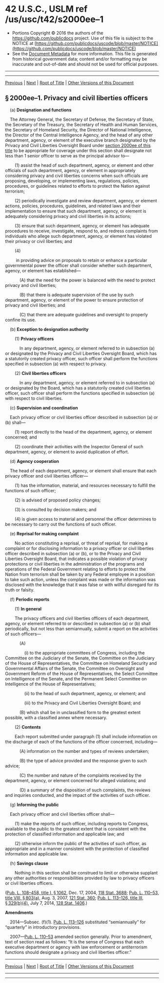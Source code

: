---
---

# 42 U.S.C., USLM ref /us/usc/t42/s2000ee–1

* Portions Copyright © 2016 the authors of the https://github.com/publicdocs project.
  Use of this file is subject to the NOTICE at [https://github.com/publicdocs/uscode/blob/master/NOTICE](https://github.com/publicdocs/uscode/blob/master/NOTICE)
* See the [Document Metadata](././../../../..//README.md) for more information.
  This file is generated from historical government data; content and/or formatting may be inaccurate and out-of-date and should not be used for official purposes.

----------
----------

[Previous](./../../../..//us/usc/t42/ch21E/m__us_usc_t42_s2000ee.md) | [Next](./../../../..//us/usc/t42/ch21E/m__us_usc_t42_s2000ee–2.md) | [Root of Title](./../../../../) | [Other Versions of this Document](https://publicdocs.github.io/go/links?ns=uslm&ref=%2Fus%2Fusc%2Ft42%2Fs2000ee%E2%80%931)

## § 2000ee–1. Privacy and civil liberties officers

    (a) __Designation and functions__ 

    The Attorney General, the Secretary of Defense, the Secretary of State, the Secretary of the Treasury, the Secretary of Health and Human Services, the Secretary of Homeland Security, the Director of National Intelligence, the Director of the Central Intelligence Agency, and the head of any other department, agency, or element of the executive branch designated by the Privacy and Civil Liberties Oversight Board under [section 2000ee of this title][/us/usc/t42/s2000ee] to be appropriate for coverage under this section shall designate not less than 1 senior officer to serve as the principal advisor to—

        (1) assist the head of such department, agency, or element and other officials of such department, agency, or element in appropriately considering privacy and civil liberties concerns when such officials are proposing, developing, or implementing laws, regulations, policies, procedures, or guidelines related to efforts to protect the Nation against terrorism;

        (2) periodically investigate and review department, agency, or element actions, policies, procedures, guidelines, and related laws and their implementation to ensure that such department, agency, or element is adequately considering privacy and civil liberties in its actions;

        (3) ensure that such department, agency, or element has adequate procedures to receive, investigate, respond to, and redress complaints from individuals who allege such department, agency, or element has violated their privacy or civil liberties; and

        (4)

         in providing advice on proposals to retain or enhance a particular governmental power the officer shall consider whether such department, agency, or element has established—

            (A) that the need for the power is balanced with the need to protect privacy and civil liberties;

            (B) that there is adequate supervision of the use by such department, agency, or element of the power to ensure protection of privacy and civil liberties; and

            (C) that there are adequate guidelines and oversight to properly confine its use.

    (b) __Exception to designation authority__ 

        (1) __Privacy officers__ 

            In any department, agency, or element referred to in subsection (a) or designated by the Privacy and Civil Liberties Oversight Board, which has a statutorily created privacy officer, such officer shall perform the functions specified in subsection (a) with respect to privacy.

        (2) __Civil liberties officers__ 

            In any department, agency, or element referred to in subsection (a) or designated by the Board, which has a statutorily created civil liberties officer, such officer shall perform the functions specified in subsection (a) with respect to civil liberties.

    (c) __Supervision and coordination__ 

    Each privacy officer or civil liberties officer described in subsection (a) or (b) shall—

        (1) report directly to the head of the department, agency, or element concerned; and

        (2) coordinate their activities with the Inspector General of such department, agency, or element to avoid duplication of effort.

    (d) __Agency cooperation__ 

    The head of each department, agency, or element shall ensure that each privacy officer and civil liberties officer—

        (1) has the information, material, and resources necessary to fulfill the functions of such officer;

        (2) is advised of proposed policy changes;

        (3) is consulted by decision makers; and

        (4) is given access to material and personnel the officer determines to be necessary to carry out the functions of such officer.

    (e) __Reprisal for making complaint__ 

        No action constituting a reprisal, or threat of reprisal, for making a complaint or for disclosing information to a privacy officer or civil liberties officer described in subsection (a) or (b), or to the Privacy and Civil Liberties Oversight Board, that indicates a possible violation of privacy protections or civil liberties in the administration of the programs and operations of the Federal Government relating to efforts to protect the Nation from terrorism shall be taken by any Federal employee in a position to take such action, unless the complaint was made or the information was disclosed with the knowledge that it was false or with willful disregard for its truth or falsity.

    (f) __Periodic reports__ 

        (1) __In general__ 

        The privacy officers and civil liberties officers of each department, agency, or element referred to or described in subsection (a) or (b) shall periodically, but not less than semiannually, submit a report on the activities of such officers—

            (A)

                (i) to the appropriate committees of Congress, including the Committee on the Judiciary of the Senate, the Committee on the Judiciary of the House of Representatives, the Committee on Homeland Security and Governmental Affairs of the Senate, the Committee on Oversight and Government Reform of the House of Representatives, the Select Committee on Intelligence of the Senate, and the Permanent Select Committee on Intelligence of the House of Representatives;

                (ii) to the head of such department, agency, or element; and

                (iii) to the Privacy and Civil Liberties Oversight Board; and

            (B) which shall be in unclassified form to the greatest extent possible, with a classified annex where necessary.

        (2) __Contents__ 

        Each report submitted under paragraph (1) shall include information on the discharge of each of the functions of the officer concerned, including—

            (A) information on the number and types of reviews undertaken;

            (B) the type of advice provided and the response given to such advice;

            (C) the number and nature of the complaints received by the department, agency, or element concerned for alleged violations; and

            (D) a summary of the disposition of such complaints, the reviews and inquiries conducted, and the impact of the activities of such officer.

    (g) __Informing the public__ 

    Each privacy officer and civil liberties officer shall—

        (1) make the reports of such officer, including reports to Congress, available to the public to the greatest extent that is consistent with the protection of classified information and applicable law; and

        (2) otherwise inform the public of the activities of such officer, as appropriate and in a manner consistent with the protection of classified information and applicable law.

    (h) __Savings clause__ 

        Nothing in this section shall be construed to limit or otherwise supplant any other authorities or responsibilities provided by law to privacy officers or civil liberties officers.

([Pub. L. 108–458, title I, § 1062][/us/pl/108/458/s1062], Dec. 17, 2004, [118 Stat. 3688][/us/stat/118/3688]; [Pub. L. 110–53, title VIII, § 803(a)][/us/pl/110/53/s803/a], Aug. 3, 2007, [121 Stat. 360][/us/stat/121/360]; [Pub. L. 113–126, title III, § 329(b)(4)][/us/pl/113/126/s329/b/4], July 7, 2014, [128 Stat. 1406][/us/stat/128/1406].)

 __Amendments__ 

    2014—Subsec. (f)(1). [Pub. L. 113–126][/us/pl/113/126] substituted “semiannually” for “quarterly” in introductory provisions.

    2007—[Pub. L. 110–53][/us/pl/110/53] amended section generally. Prior to amendment, text of section read as follows: “It is the sense of Congress that each executive department or agency with law enforcement or antiterrorism functions should designate a privacy and civil liberties officer.”

----------

[Previous](./../../../..//us/usc/t42/ch21E/m__us_usc_t42_s2000ee.md) | [Next](./../../../..//us/usc/t42/ch21E/m__us_usc_t42_s2000ee–2.md) | [Root of Title](./../../../../) | [Other Versions of this Document](https://publicdocs.github.io/go/links?ns=uslm&ref=%2Fus%2Fusc%2Ft42%2Fs2000ee%E2%80%931)

----------
----------

[/us/usc/t42/s2000ee]: https://publicdocs.github.io/go/links?ns=uslm&ref=%2Fus%2Fusc%2Ft42%2Fs2000ee
[/us/pl/108/458/s1062]: https://publicdocs.github.io/go/links?ns=uslm&ref=%2Fus%2Fpl%2F108%2F458%2Fs1062
[/us/stat/118/3688]: https://publicdocs.github.io/go/links?ns=uslm&ref=%2Fus%2Fstat%2F118%2F3688
[/us/pl/110/53/s803/a]: https://publicdocs.github.io/go/links?ns=uslm&ref=%2Fus%2Fpl%2F110%2F53%2Fs803%2Fa
[/us/stat/121/360]: https://publicdocs.github.io/go/links?ns=uslm&ref=%2Fus%2Fstat%2F121%2F360
[/us/pl/113/126/s329/b/4]: https://publicdocs.github.io/go/links?ns=uslm&ref=%2Fus%2Fpl%2F113%2F126%2Fs329%2Fb%2F4
[/us/stat/128/1406]: https://publicdocs.github.io/go/links?ns=uslm&ref=%2Fus%2Fstat%2F128%2F1406
[/us/pl/113/126]: https://publicdocs.github.io/go/links?ns=uslm&ref=%2Fus%2Fpl%2F113%2F126
[/us/pl/110/53]: https://publicdocs.github.io/go/links?ns=uslm&ref=%2Fus%2Fpl%2F110%2F53



